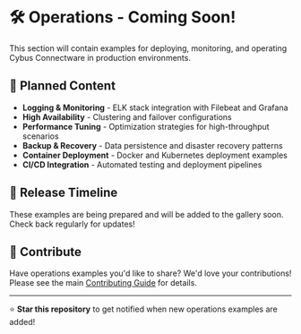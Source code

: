 # 🛠️ Operations - Coming Soon!

This section will contain examples for deploying, monitoring, and operating Cybus Connectware in production environments.

## 🚧 Planned Content

- **Logging & Monitoring** - ELK stack integration with Filebeat and Grafana
- **High Availability** - Clustering and failover configurations
- **Performance Tuning** - Optimization strategies for high-throughput scenarios
- **Backup & Recovery** - Data persistence and disaster recovery patterns
- **Container Deployment** - Docker and Kubernetes deployment examples
- **CI/CD Integration** - Automated testing and deployment pipelines

## 📅 Release Timeline

These examples are being prepared and will be added to the gallery soon. Check back regularly for updates!

## 🤝 Contribute

Have operations examples you'd like to share? We'd love your contributions! Please see the main [Contributing Guide](../README.md#contributing) for details.

---

⭐ **Star this repository** to get notified when new operations examples are added!